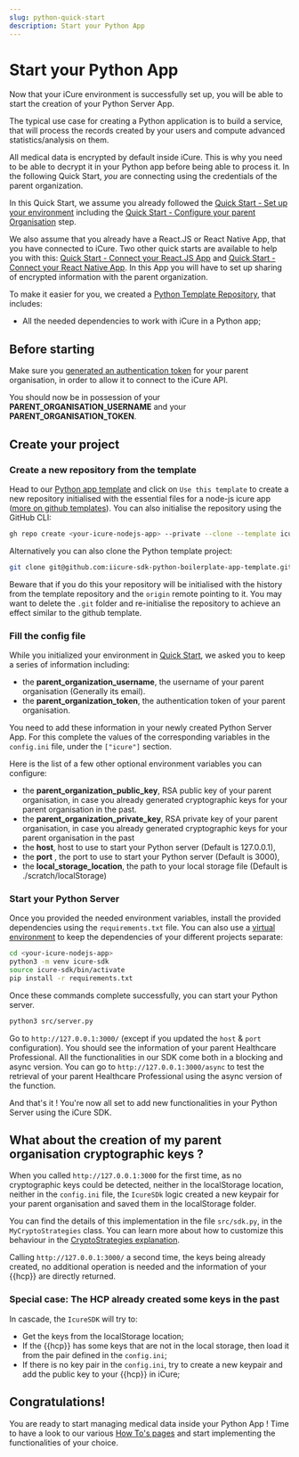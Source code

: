 ```yaml
---
slug: python-quick-start
description: Start your Python App
---
```


# Start your Python App
Now that your iCure environment is successfully set up, you will be able to start the creation of your Python Server App.

The typical use case for creating a Python application is to build a service, that will process the records created by your users and compute advanced statistics/analysis on them.

All medical data is encrypted by default inside iCure. This is why you need to be able to decrypt it in your Python app before being able to process it. In the following Quick Start, *you* are connecting using the credentials of the parent organization.

In this Quick Start, we assume you already followed the [Quick Start - Set up your environment](/{{sdk}}/quick-start/index.md) including the [Quick Start - Configure your parent Organisation](/{{sdk}}/quick-start/index.md#optional-configure-your-parent-organization-to-allow-patients-to-share-data-with-it) step.

We also assume that you already have a React.JS or React Native App, that you have connected to iCure. Two other quick starts are available to help you with this: [Quick Start - Connect your React.JS App](/{{sdk}}/quick-start/react-js-quick-start.md) and [Quick Start - Connect your React Native App](/{{sdk}}/quick-start/react-native-quick-start.md). In this App you will have to set up sharing of encrypted information with the parent organization.

To make it easier for you, we created a [Python Template Repository](https://github.com/icure/icure-sdk-python-boilerplate-app-template), that includes: 
- All the needed dependencies to work with iCure in a Python app;

## Before starting
Make sure you [generated an authentication token](/{{sdk}}/quick-start/index.md#create-an-authentication-token-for-your-parent-organisation) for your parent organisation, in order to allow it to connect to the iCure API. 

You should now be in possession of your **PARENT_ORGANISATION_USERNAME** and your **PARENT_ORGANISATION_TOKEN**. 


## Create your project
### Create a new repository from the template
Head to our [Python app template](https://github.com/icure-sdk-python-boilerplate-app-template) and click on `Use this template` to create a new repository
initialised with the essential files for a node-js icure app ([more on github templates](https://docs.github.com/en/repositories/creating-and-managing-repositories/creating-a-repository-from-a-template)).
You can also initialise the repository using the GitHub CLI:
```bash
gh repo create <your-icure-nodejs-app> --private --clone --template icure/icure-sdk-python-boilerplate-app-template
```

Alternatively you can also clone the Python template project: 
```bash
git clone git@github.com:iicure-sdk-python-boilerplate-app-template.git <your-icure-nodejs-app>
```
Beware that if you do this your repository will be initialised with the history from the template repository and the `origin` remote pointing to it. You may want to delete the `.git` folder and
re-initialise the repository to achieve an effect similar to the github template.

### Fill the config file
While you initialized your environment in [Quick Start](/{{sdk}}/quick-start/index.md), we asked you to keep a series of information including: 
- the **parent_organization_username**, the username of your parent organisation (Generally its email). 
- the **parent_organization_token**, the authentication token of your parent organisation. 

You need to add these information in your newly created Python Server App. 
For  this complete the values of the corresponding variables in the `config.ini` file, under the `["icure"]` section.

Here is the list of a few other optional environment variables you can configure: 
- the **parent_organization_public_key**, RSA public key of your parent organisation, in case you already generated cryptographic keys for your parent organisation in the past. 
- the **parent_organization_private_key**, RSA private key of your parent organisation, in case you already generated cryptographic keys for your parent organisation in the past 
- the **host**, host to use to start your Python server (Default is 127.0.0.1),
- the **port** , the port to use to start your Python server (Default is 3000),
- the **local_storage_location**, the path to your local storage file (Default is ./scratch/localStorage)


### Start your Python Server
Once you provided the needed environment variables, install the provided dependencies using the `requirements.txt` file. You can also use a [virtual environment](https://docs.python.org/3/library/venv.html#creating-virtual-environments) to keep the dependencies of your different projects separate:

```bash
cd <your-icure-nodejs-app>
python3 -m venv icure-sdk
source icure-sdk/bin/activate
pip install -r requirements.txt
```

Once these commands complete successfully, you can start your Python server.

```bash
python3 src/server.py
```

Go to `http://127.0.0.1:3000/` (except if you updated the `host` & `port` configuration). You should see the information of your parent Healthcare Professional. 
All the functionalities in our SDK come both in a blocking and async version. You can go to `http://127.0.0.1:3000/async` to test the retrieval of your parent Healthcare Professional using the async version of the function.

And that's it ! You're now all set to add new functionalities in your Python Server using the iCure SDK. 

## What about the creation of my parent organisation cryptographic keys ?
When you called `http://127.0.0.1:3000` for the first time, as no cryptographic keys could be detected, neither in the localStorage location, neither in the `config.ini` file, 
the `IcureSDk` logic created a new keypair for your parent organisation and saved them in the localStorage folder.

You can find the details of this implementation in the file `src/sdk.py`, in the `MyCryptoStrategies` class. You can learn more about how to customize this behaviour in the [CryptoStrategies explanation](../explanations/crypto-strategies).

Calling `http://127.0.0.1:3000/` a second time, the keys being already created, no additional operation is needed and the information of your {{hcp}} are directly returned. 

### Special case: The HCP already created some keys in the past
In cascade, the `IcureSDK` will try to: 
- Get the keys from the localStorage location; 
- If the {{hcp}} has some keys that are not in the local storage, then load it from the pair defined in the `config.ini`;
- If there is no key pair in the `config.ini`, try to create a new keypair and add the public key to your {{hcp}} in iCure;

## Congratulations!
You are ready to start managing medical data inside your Python App ! Time to have a look to our various [How To's pages](../how-to/index) and start implementing the functionalities of your choice. 

